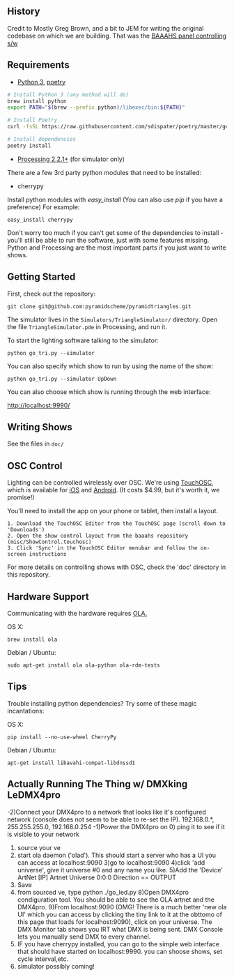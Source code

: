 ## History

Credit to Mostly Greg Brown, and a bit to JEM for writing the original codebase on which we are building.  That was
the [BAAAHS panel controlling s/w](https://bitbucket.org/grgbrn/baaahs2014/src/default/)

## Requirements

* [Python 3]((https://www.python.org)), [poetry](https://poetry.eustace.io/)

```sh
# Install Python 3 (any method will do)
brew install python
export PATH="$(brew --prefix python)/libexec/bin:${PATH}"

# Install Poetry
curl -fsSL https://raw.githubusercontent.com/sdispater/poetry/master/get-poetry.py | python

# Install dependencies
poetry install
```

* [Processing 2.2.1+](https://www.processing.org) (for simulator only)

There are a few 3rd party python modules that need to be installed:

  * cherrypy

Install python modules with *easy_install* (You can also use *pip* if you have a preference)  For example:

    easy_install cherrypy

Don't worry too much if you can't get some of the dependencies to install - you'll still be able to run the software,
just with some features missing.  Python and Processing are the most important parts if you just want to write shows.

## Getting Started

First, check out the repository:

    git clone git@github.com:pyramidscheme/pyramidtriangles.git

The simulator lives in the `Simulators/TriangleSimulator/` directory.  Open the file `TriangleSimulator.pde` in
Processing, and run it.

To start the lighting software talking to the simulator:

    python go_tri.py --simulator

You can also specify which show to run by using the name of the show:

    python go_tri.py --simulator UpDown

You can also choose which show is running through the web interface:

[http://localhost:9990/](http://localhost:9990/)

## Writing Shows

See the files in `doc/`

## OSC Control

Lighting can be controlled wirelessly over OSC. We're using [TouchOSC](http://hexler.net/software/touchosc), which is
available for [iOS](https://itunes.apple.com/app/touchosc/id288120394) and
[Android](https://play.google.com/store/apps/details?id=net.hexler.touchosc_a).  (It costs $4.99, but it's worth it,
we promise!)

You'll need to install the app on your phone or tablet, then install a layout.

	1. Download the TouchOSC Editor from the TouchOSC page (scroll down to 'Downloads') 
	2. Open the show control layout from the baaahs repository (misc/ShowControl.touchosc)
	3. Click 'Sync' in the TouchOSC Editor menubar and follow the on-screen instructions

For more details on controlling shows with OSC, check the 'doc' directory in this repository.

## Hardware Support

Communicating with the hardware requires [OLA.](https://www.openlighting.org/ola/)

OS X:

    brew install ola

Debian / Ubuntu:

    sudo apt-get install ola ola-python ola-rdm-tests

## Tips

Trouble installing python dependencies?  Try some of these magic incantations:

OS X:

    pip install --no-use-wheel CherryPy

Debian / Ubuntu:

    apt-get install libavahi-compat-libdnssd1

## Actually Running The Thing w/ DMXking LeDMX4pro

-2)Connect your DMX4pro to a network that looks like it's configured network (console does not seem to be able to re-set the IP).  192.168.0.*, 255.255.255.0, 192.168.0.254
-1)Power the DMX4pro on
0) ping it to see if it is visible to your network
1) source your ve
2) start ola daemon ('olad').  This should start a server who has a UI you can access at localhost:9090
3)go to localhost:9090
4)click 'add universe', give it universe #0 and any name you like.
5)Add the 'Device' ArtNet [IP] Artnet Universe 0:0:0 Direction  == OUTPUT
6) Save
7) from sourced ve, type python ./go_led.py
8)Open DMX4pro condiguration tool.  You should be able to see the OLA artnet and the DMX4pro.
9)From localhost:9090 (OMG! There is a much better 'new ola UI' which you can access by clicking the tiny link to it at the obttomo of this page that loads for localhost:9090), click on your universe.  The DMX Monitor tab shows you IRT what DMX is being sent. DMX Console lets you manually send DMX to every channel.
10) IF you have cherrypy installed, you can go to the simple web interface that should have started on localhost:9990. you can shoose shows, set cycle interval,etc.
11) simulator possibly coming!